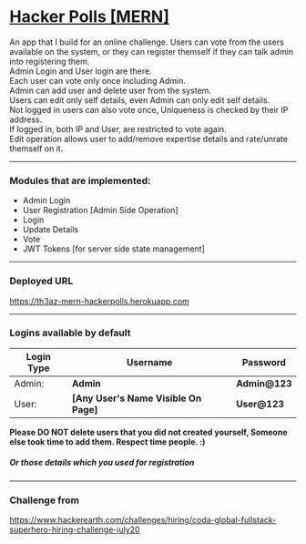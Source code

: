 # [Hacker Polls [MERN]](https://th3az-mern-hackerpolls.herokuapp.com)
An app that I build for an online challenge.
Users can vote from the users available on the system, or they can register themself if they can talk admin into registering them. \
Admin Login and User login are there. \
Each user can vote only once including Admin. \
Admin can add user and delete user from the system. \
Users can edit only self details, even Admin can only edit self details. \
Not logged in users can also vote once, Uniqueness is checked by their IP address. \
If logged in, both IP and User, are restricted to vote again. \
Edit operation allows user to add/remove expertise details and rate/unrate themself on it.

---

### Modules that are implemented:
 - Admin Login
 - User Registration [Admin Side Operation]
 - Login
 - Update Details
 - Vote
 - JWT Tokens [for server side state management]

---

### Deployed URL
https://th3az-mern-hackerpolls.herokuapp.com

---

### Logins available by default
|Login Type|Username|Password|
|---|---|---|
|Admin: |**Admin**|**Admin@123** |
|User: |**[Any User's Name Visible On Page]**|**User@123**|

**Please DO NOT delete users that you did not created yourself, Someone else took time to add them. Respect time people. :)**

##### Or those details which you used for registration

---

### Challenge from
https://www.hackerearth.com/challenges/hiring/coda-global-fullstack-superhero-hiring-challenge-july20
